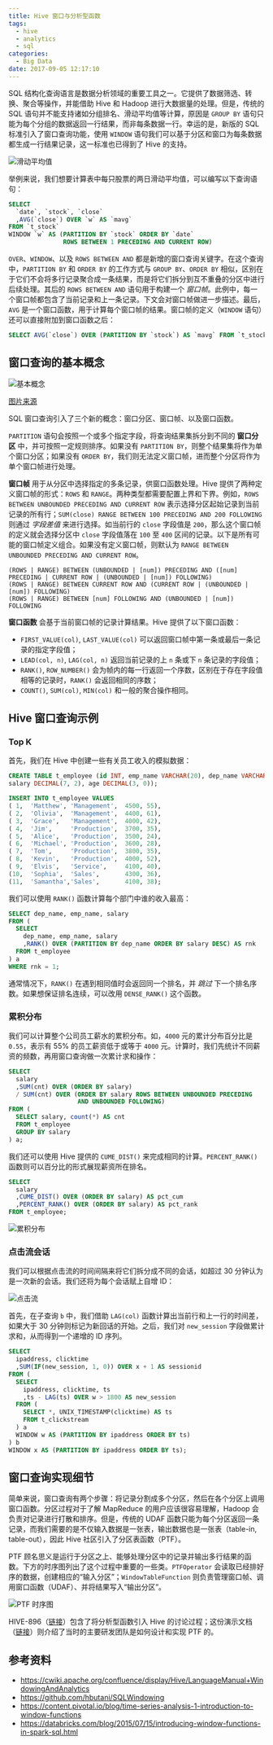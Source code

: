 ```yaml
---
title: Hive 窗口与分析型函数
tags:
  - hive
  - analytics
  - sql
categories:
  - Big Data
date: 2017-09-05 12:17:10
---
```



SQL 结构化查询语言是数据分析领域的重要工具之一。它提供了数据筛选、转换、聚合等操作，并能借助 Hive 和 Hadoop 进行大数据量的处理。但是，传统的 SQL 语句并不能支持诸如分组排名、滑动平均值等计算，原因是 `GROUP BY` 语句只能为每个分组的数据返回一行结果，而非每条数据一行。幸运的是，新版的 SQL 标准引入了窗口查询功能，使用 `WINDOW` 语句我们可以基于分区和窗口为每条数据都生成一行结果记录，这一标准也已得到了 Hive 的支持。

![滑动平均值](/cnblogs/images/hive-window/window-stock.png)

举例来说，我们想要计算表中每只股票的两日滑动平均值，可以编写以下查询语句：

```sql
SELECT
  `date`, `stock`, `close`
  ,AVG(`close`) OVER `w` AS `mavg`
FROM `t_stock`
WINDOW `w` AS (PARTITION BY `stock` ORDER BY `date`
               ROWS BETWEEN 1 PRECEDING AND CURRENT ROW)
```

`OVER`、`WINDOW`、以及 `ROWS BETWEEN AND` 都是新增的窗口查询关键字。在这个查询中，`PARTITION BY` 和 `ORDER BY` 的工作方式与 `GROUP BY`、`ORDER BY` 相似，区别在于它们不会将多行记录聚合成一条结果，而是将它们拆分到互不重叠的分区中进行后续处理。其后的 `ROWS BETWEEN AND` 语句用于构建一个 *窗口帧*。此例中，每一个窗口帧都包含了当前记录和上一条记录。下文会对窗口帧做进一步描述。最后，`AVG` 是一个窗口函数，用于计算每个窗口帧的结果。窗口帧的定义（`WINDOW` 语句）还可以直接附加到窗口函数之后：

```sql
SELECT AVG(`close`) OVER (PARTITION BY `stock`) AS `mavg` FROM `t_stock`;
```

<!-- more -->

## 窗口查询的基本概念

![基本概念](/cnblogs/images/hive-window/concepts.png)

[图片来源][1]

SQL 窗口查询引入了三个新的概念：窗口分区、窗口帧、以及窗口函数。

`PARTITION` 语句会按照一个或多个指定字段，将查询结果集拆分到不同的 **窗口分区** 中，并可按照一定规则排序。如果没有 `PARTITION BY`，则整个结果集将作为单个窗口分区；如果没有 `ORDER BY`，我们则无法定义窗口帧，进而整个分区将作为单个窗口帧进行处理。

**窗口帧** 用于从分区中选择指定的多条记录，供窗口函数处理。Hive 提供了两种定义窗口帧的形式：`ROWS` 和 `RANGE`。两种类型都需要配置上界和下界。例如，`ROWS BETWEEN UNBOUNDED PRECEDING AND CURRENT ROW` 表示选择分区起始记录到当前记录的所有行；`SUM(close) RANGE BETWEEN 100 PRECEDING AND 200 FOLLOWING` 则通过 *字段差值* 来进行选择。如当前行的 `close` 字段值是 `200`，那么这个窗口帧的定义就会选择分区中 `close` 字段值落在 `100` 至 `400` 区间的记录。以下是所有可能的窗口帧定义组合。如果没有定义窗口帧，则默认为 `RANGE BETWEEN UNBOUNDED PRECEDING AND CURRENT ROW`。

```text
(ROWS | RANGE) BETWEEN (UNBOUNDED | [num]) PRECEDING AND ([num] PRECEDING | CURRENT ROW | (UNBOUNDED | [num]) FOLLOWING)
(ROWS | RANGE) BETWEEN CURRENT ROW AND (CURRENT ROW | (UNBOUNDED | [num]) FOLLOWING)
(ROWS | RANGE) BETWEEN [num] FOLLOWING AND (UNBOUNDED | [num]) FOLLOWING
```

**窗口函数** 会基于当前窗口帧的记录计算结果。Hive 提供了以下窗口函数：

* `FIRST_VALUE(col)`, `LAST_VALUE(col)` 可以返回窗口帧中第一条或最后一条记录的指定字段值；
* `LEAD(col, n)`, `LAG(col, n)` 返回当前记录的上 `n` 条或下 `n` 条记录的字段值；
* `RANK()`, `ROW_NUMBER()` 会为帧内的每一行返回一个序数，区别在于存在字段值相等的记录时，`RANK()` 会返回相同的序数；
* `COUNT()`, `SUM(col)`, `MIN(col)` 和一般的聚合操作相同。

## Hive 窗口查询示例

### Top K

首先，我们在 Hive 中创建一些有关员工收入的模拟数据：

```sql
CREATE TABLE t_employee (id INT, emp_name VARCHAR(20), dep_name VARCHAR(20),
salary DECIMAL(7, 2), age DECIMAL(3, 0));

INSERT INTO t_employee VALUES
( 1,  'Matthew', 'Management',  4500, 55),
( 2,  'Olivia',  'Management',  4400, 61),
( 3,  'Grace',   'Management',  4000, 42),
( 4,  'Jim',     'Production',  3700, 35),
( 5,  'Alice',   'Production',  3500, 24),
( 6,  'Michael', 'Production',  3600, 28),
( 7,  'Tom',     'Production',  3800, 35),
( 8,  'Kevin',   'Production',  4000, 52),
( 9,  'Elvis',   'Service',     4100, 40),
(10,  'Sophia',  'Sales',       4300, 36),
(11,  'Samantha','Sales',       4100, 38);
```

我们可以使用 `RANK()` 函数计算每个部门中谁的收入最高：

```sql
SELECT dep_name, emp_name, salary
FROM (
  SELECT
    dep_name, emp_name, salary
    ,RANK() OVER (PARTITION BY dep_name ORDER BY salary DESC) AS rnk
  FROM t_employee
) a
WHERE rnk = 1;
```

通常情况下，`RANK()` 在遇到相同值时会返回同一个排名，并 *跳过* 下一个排名序数。如果想保证排名连续，可以改用 `DENSE_RANK()` 这个函数。

### 累积分布

我们可以计算整个公司员工薪水的累积分布。如，`4000` 元的累计分布百分比是 `0.55`，表示有 55% 的员工薪资低于或等于 `4000` 元。计算时，我们先统计不同薪资的频数，再用窗口查询做一次累计求和操作：

```sql
SELECT
  salary
  ,SUM(cnt) OVER (ORDER BY salary)
  / SUM(cnt) OVER (ORDER BY salary ROWS BETWEEN UNBOUNDED PRECEDING
                   AND UNBOUNDED FOLLOWING)
FROM (
  SELECT salary, count(*) AS cnt
  FROM t_employee
  GROUP BY salary
) a;
```

我们还可以使用 Hive 提供的 `CUME_DIST()` 来完成相同的计算。`PERCENT_RANK()` 函数则可以百分比的形式展现薪资所在排名。

```sql
SELECT
  salary
  ,CUME_DIST() OVER (ORDER BY salary) AS pct_cum
  ,PERCENT_RANK() OVER (ORDER BY salary) AS pct_rank
FROM t_employee;
```

![累积分布](/cnblogs/images/hive-window/employee-pct.png)

### 点击流会话

我们可以根据点击流的时间间隔来将它们拆分成不同的会话，如超过 30 分钟认为是一次新的会话。我们还将为每个会话赋上自增 ID：

![点击流](/cnblogs/images/hive-window/clickstream.png)

首先，在子查询 `b` 中，我们借助 `LAG(col)` 函数计算出当前行和上一行的时间差，如果大于 30 分钟则标记为新回话的开始。之后，我们对 `new_session` 字段做累计求和，从而得到一个递增的 ID 序列。

```sql
SELECT
  ipaddress, clicktime
  ,SUM(IF(new_session, 1, 0)) OVER x + 1 AS sessionid
FROM (
  SELECT
    ipaddress, clicktime, ts
    ,ts - LAG(ts) OVER w > 1800 AS new_session
  FROM (
    SELECT *, UNIX_TIMESTAMP(clicktime) AS ts
    FROM t_clickstream
  ) a
  WINDOW w AS (PARTITION BY ipaddress ORDER BY ts)
) b
WINDOW x AS (PARTITION BY ipaddress ORDER BY ts);
```

## 窗口查询实现细节

简单来说，窗口查询有两个步骤：将记录分割成多个分区，然后在各个分区上调用窗口函数。分区过程对于了解 MapReduce 的用户应该很容易理解，Hadoop 会负责对记录进行打散和排序。但是，传统的 UDAF 函数只能为每个分区返回一条记录，而我们需要的是不仅输入数据是一张表，输出数据也是一张表（table-in, table-out），因此 Hive 社区引入了分区表函数（PTF）。

PTF 顾名思义是运行于分区之上、能够处理分区中的记录并输出多行结果的函数。下方的时序图列出了这个过程中重要的一些类。`PTFOperator` 会读取已经排好序的数据，创建相应的“输入分区”；`WindowTableFunction` 则负责管理窗口帧、调用窗口函数（UDAF）、并将结果写入“输出分区”。

![PTF 时序图](/cnblogs/images/hive-window/window-sequence.png)

HIVE-896（[链接][2]）包含了将分析型函数引入 Hive 的讨论过程；这份演示文档（[链接][3]）则介绍了当时的主要研发团队是如何设计和实现 PTF 的。

## 参考资料

* https://cwiki.apache.org/confluence/display/Hive/LanguageManual+WindowingAndAnalytics
* https://github.com/hbutani/SQLWindowing
* https://content.pivotal.io/blog/time-series-analysis-1-introduction-to-window-functions
* https://databricks.com/blog/2015/07/15/introducing-window-functions-in-spark-sql.html

[1]: https://en.wikibooks.org/wiki/Structured_Query_Language/Window_functions
[2]: https://issues.apache.org/jira/browse/HIVE-896
[3]: https://www.slideshare.net/Hadoop_Summit/analytical-queries-with-hive
